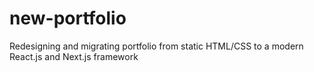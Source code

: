 # new-portfolio
Redesigning and migrating portfolio from static HTML/CSS to a modern React.js and Next.js framework

